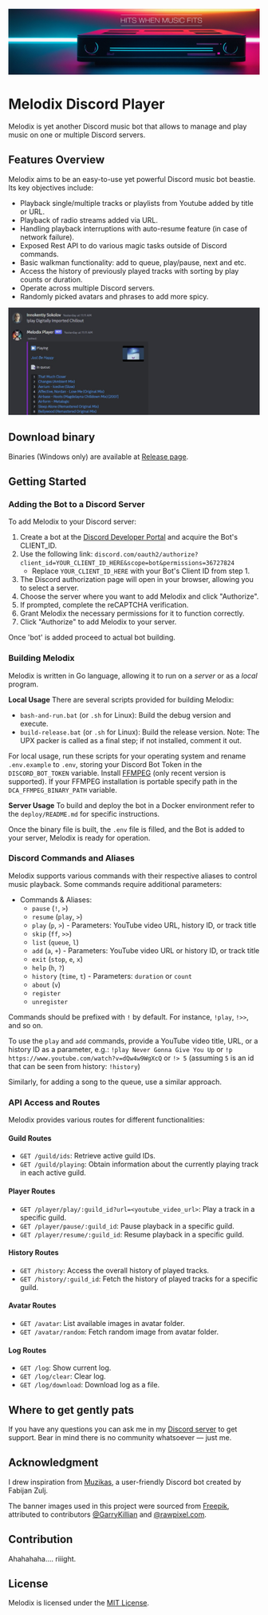 ![# Header](https://github.com/keshon/melodix-discord-player/blob/master/assets/banner.jpg)

# Melodix Discord Player

Melodix is yet another Discord music bot that allows to manage and play music on one or multiple Discord servers.

## Features Overview

Melodix aims to be an easy-to-use yet powerful Discord music bot beastie. Its key objectives include:

- Playback single/multiple tracks or playlists from Youtube added by title or URL.
- Playback of radio streams added via URL.
- Handling playback interruptions with auto-resume feature (in case of network failure).
- Exposed Rest API to do various magic tasks outside of Discord commands.
- Basic walkman functionality: add to queue, play/pause, next and etc.
- Access the history of previously played tracks with sorting by play counts or duration.
- Operate across multiple Discord servers.
- Randomly picked avatars and phrases to add more spicy.

![# Playing Example](https://github.com/keshon/melodix-discord-player/blob/master/assets/playing.jpg)

## Download binary

Binaries (Windows only) are available at [Release page](https://github.com/keshon/melodix-discord-player/releases).

## Getting Started

### Adding the Bot to a Discord Server

To add Melodix to your Discord server:

1. Create a bot at the [Discord Developer Portal](https://discord.com/developers/applications) and acquire the Bot's CLIENT_ID.
2. Use the following link: `discord.com/oauth2/authorize?client_id=YOUR_CLIENT_ID_HERE&scope=bot&permissions=36727824`
   - Replace `YOUR_CLIENT_ID_HERE` with your Bot's Client ID from step 1.
3. The Discord authorization page will open in your browser, allowing you to select a server.
4. Choose the server where you want to add Melodix and click "Authorize".
5. If prompted, complete the reCAPTCHA verification.
6. Grant Melodix the necessary permissions for it to function correctly.
7. Click "Authorize" to add Melodix to your server.

Once 'bot' is added proceed to actual bot building.

### Building Melodix

Melodix is written in Go language, allowing it to run on a *server* or as a *local* program.

**Local Usage**
There are several scripts provided for building Melodix:
  - `bash-and-run.bat` (or `.sh` for Linux): Build the debug version and execute.
  - `build-release.bat` (or `.sh` for Linux): Build the release version. Note: The UPX packer is called as a final step; if not installed, comment it out.

For local usage, run these scripts for your operating system and rename `.env.example` to `.env`, storing your Discord Bot Token in the `DISCORD_BOT_TOKEN` variable.
Install [FFMPEG](https://ffmpeg.org/) (only recent version is supported). If your FFMPEG installation is portable specify path in the `DCA_FFMPEG_BINARY_PATH` variable.

**Server Usage**
To build and deploy the bot in a Docker environment refer to the `deploy/README.md` for specific instructions.

Once the binary file is built, the `.env` file is filled, and the Bot is added to your server, Melodix is ready for operation.

### Discord Commands and Aliases

Melodix supports various commands with their respective aliases to control music playback. Some commands require additional parameters:

- Commands & Aliases:
  - `pause` (`!`, `>`)
  - `resume` (`play`, `>`)
  - `play` (`p`, `>`) - Parameters: YouTube video URL, history ID, or track title
  - `skip` (`ff`, `>>`)
  - `list` (`queue`, `l`)
  - `add` (`a`, `+`) - Parameters: YouTube video URL or history ID, or track title
  - `exit` (`stop`, `e`, `x`)
  - `help` (`h`, `?`)
  - `history` (`time`, `t`) - Parameters: `duration` or `count`
  - `about` (`v`)
  - `register`
  - `unregister`

Commands should be prefixed with `!` by default. For instance, `!play`, `!>>`, and so on.

To use the `play` and `add` commands, provide a YouTube video title, URL, or a history ID as a parameter, e.g.:
`!play Never Gonna Give You Up` 
or 
`!p https://www.youtube.com/watch?v=dQw4w9WgXcQ` 
or 
`!> 5` (assuming `5` is an id that can be seen from history: `!history`)

Similarly, for adding a song to the queue, use a similar approach.

### API Access and Routes

Melodix provides various routes for different functionalities:

#### Guild Routes

- `GET /guild/ids`: Retrieve active guild IDs.
- `GET /guild/playing`: Obtain information about the currently playing track in each active guild.

#### Player Routes

- `GET /player/play/:guild_id?url=<youtube_video_url>`: Play a track in a specific guild.
- `GET /player/pause/:guild_id`: Pause playback in a specific guild.
- `GET /player/resume/:guild_id`: Resume playback in a specific guild.

#### History Routes

- `GET /history`: Access the overall history of played tracks.
- `GET /history/:guild_id`: Fetch the history of played tracks for a specific guild.

#### Avatar Routes

- `GET /avatar`: List available images in avatar folder.
- `GET /avatar/random`: Fetch random image from avatar folder.

#### Log Routes

- `GET /log`: Show current log.
- `GET /log/clear`: Clear log.
- `GET /log/download`: Download log as a file.

## Where to get gently pats

If you have any questions you can ask me in my [Discord server](https://discord.gg/NVtdTka8ZT) to get support. Bear in mind there is no community whatsoever — just me.

## Acknowledgment

I drew inspiration from [Muzikas](https://github.com/FabijanZulj/Muzikas), a user-friendly Discord bot created by Fabijan Zulj.

The banner images used in this project were sourced from [Freepik](https://www.freepik.com), attributed to contributors [@GarryKillian](https://www.freepik.com/author/garrykillian) and [@rawpixel.com](https://www.freepik.com/author/rawpixel-com).

## Contribution

Ahahahaha.... riiight.

## License

Melodix is licensed under the [MIT License](https://opensource.org/licenses/MIT).
